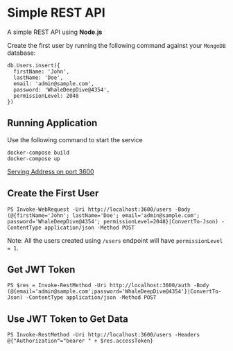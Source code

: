 # Simple REST API

A simple REST API using **Node.js**

Create the first user by running the following command against your `MongoDB` database:

```
db.Users.insert({
  firstName: 'John',
  lastName: 'Doe',
  email: 'admin@sample.com',
  password: 'WhaleDeepDive@4354',
  permissionLevel: 2048
})
```

## Running Application

Use the following command to start the service
```
docker-compose build
docker-compose up
```

[Serving Address on port 3600](https://localhost:3600)

## Create the First User
```
PS Invoke-WebRequest -Uri http://localhost:3600/users -Body (@{firstName='John'; lastName='Doe'; email='admin@sample.com'; password='WhaleDeepDive@4354'; permissionLevel=2048}|ConvertTo-Json) -ContentType application/json -Method POST
```
Note: All the users created using `/users` endpoint will have `permissionLevel = 1`.


## Get JWT Token

```
PS $res = Invoke-RestMethod -Uri http://localhost:3600/auth -Body (@{email='admin@sample.com';password='WhaleDeepDive@4354'}|ConvertTo-Json) -ContentType application/json -Method POST
```

## Use JWT Token to Get Data

```
PS Invoke-RestMethod -Uri http://localhost:3600/users -Headers @{"Authorization"="bearer " + $res.accessToken}
```

